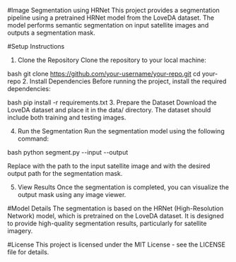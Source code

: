 #Image Segmentation using HRNet
This project provides a segmentation pipeline using a pretrained HRNet model from the LoveDA dataset. The model performs semantic segmentation on input satellite images and outputs a segmentation mask.

#Setup Instructions
1. Clone the Repository
Clone the repository to your local machine:

bash
git clone https://github.com/your-username/your-repo.git
cd your-repo
2. Install Dependencies
Before running the project, install the required dependencies:

bash
pip install -r requirements.txt
3. Prepare the Dataset
Download the LoveDA dataset and place it in the data/ directory. The dataset should include both training and testing images.

4. Run the Segmentation
Run the segmentation model using the following command:

bash
python segment.py --input <path-to-input-image> --output <path-to-output-mask>

Replace <path-to-input-image> with the path to the input satellite image and <path-to-output-mask> with the desired output path for the segmentation mask.

5. View Results
Once the segmentation is completed, you can visualize the output mask using any image viewer.

#Model Details
The segmentation is based on the HRNet (High-Resolution Network) model, which is pretrained on the LoveDA dataset. It is designed to provide high-quality segmentation results, particularly for satellite imagery.

#License
This project is licensed under the MIT License - see the LICENSE file for details.
